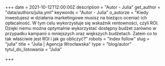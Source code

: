 +++
date = 2021-10-12T12:00:00Z
description = "Autor - Julia"
get_author = "data/authors/julia.yml"
keywords = "Autor - Julia"
o_autorze = "Kiedy inwestujesz w działania marketingowe musisz na bieżąco oceniać ich opłacalność. W tym celu wykorzystuje się wskaźnik rentowności, czyli ROI. Dzięki niemu można optymalnie wykorzystać dostępny budżet zarówno w przypadku kampanii o mniejszych oraz większych budżetach. Zatem co to tak właściwie jest ROI i jak go obliczyć?"
robots = "index follow"
slug = "julia"
title = "Julia | Agencja Wrocławska"
type = "blog/autor"
tytul_do_listowania = "Julia"

+++
